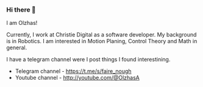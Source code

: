 ### Hi there 👋
I am Olzhas!

Currently, I work at Christie Digital as a software developer.
My background is in Robotics. I am interested in Motion Planing, Control Theory and Math in general.

I have a telegram channel were I post things I found interestining.

- Telegram channel - https://t.me/s/faire_nough
- Youtube channel - http://youtube.com/@OlzhasA
<!--
| Number of visitors | ![Visitor Count](https://profile-counter.glitch.me/olzhas/count.svg) |
|--------------------|----------------------------------------------------------------------|



**olzhas/olzhas** is a ✨ _special_ ✨ repository because its `README.md` (this file) appears on your GitHub profile.

Here are some ideas to get you started:

- 🔭 I’m currently working on ...
- 🌱 I’m currently learning ...
- 👯 I’m looking to collaborate on ...
- 🤔 I’m looking for help with ...
- 💬 Ask me about ...
- 📫 How to reach me: ...
- 😄 Pronouns: ...
- ⚡ Fun fact: ...
-->

